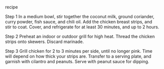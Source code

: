 recipe

Step 1
In a medium bowl, stir together the coconut milk, ground coriander, curry powder, fish sauce, and chili oil. Add the chicken breast strips, and stir to coat. Cover, and refrigerate for at least 30 minutes, and up to 2 hours.

Step 2
Preheat an indoor or outdoor grill for high heat. Thread the chicken strips onto skewers. Discard marinade.

Step 3
Grill chicken for 2 to 3 minutes per side, until no longer pink. Time will depend on how thick your strips are. Transfer to a serving plate, and garnish with cilantro and peanuts. Serve with peanut sauce for dipping.

